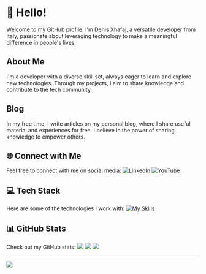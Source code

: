 # 👋 Hello!

Welcome to my GitHub profile. I'm Denis Xhafaj, a versatile developer from Italy, passionate about leveraging technology to make a meaningful difference in people's lives.

## About Me

I'm a developer with a diverse skill set, always eager to learn and explore new technologies. Through my projects, I aim to share knowledge and contribute to the tech community.

## Blog

In my free time, I write articles on my personal blog, where I share useful material and experiences for free. I believe in the power of sharing knowledge to empower others.

## 🌐 Connect with Me

Feel free to connect with me on social media:
[![LinkedIn](https://img.shields.io/badge/LinkedIn-%230077B5.svg?logo=linkedin&logoColor=white)](https://linkedin.com/in/dennis-xhafaj-b48a2528a)
[![YouTube](https://img.shields.io/badge/YouTube-%23FF0000.svg?logo=youtube&logoColor=white)](https://youtube.com/c/your-channel) 

## 💻 Tech Stack

Here are some of the technologies I work with:
[![My Skills](https://skillicons.dev/icons?i=html,css,js,c,java,figma,linux,git)](https://skillicons.dev)

## 📊 GitHub Stats

Check out my GitHub stats:
![](https://github-readme-stats.vercel.app/api?username=xaxoman&theme=vue&hide_border=false&include_all_commits=true&count_private=true)
![](https://github-readme-streak-stats.herokuapp.com/?user=xaxoman&theme=vue&hide_border=false)
![](https://github-readme-stats.vercel.app/api/top-langs/?username=xaxoman&theme=vue&hide_border=false&include_all_commits=true&count_private=true&layout=compact)

---

[![](https://visitcount.itsvg.in/api?id=xaxoman&icon=0&color=0)](https://visitcount.itsvg.in)

<!-- Proudly created with GPRM ( https://gprm.itsvg.in ) -->
